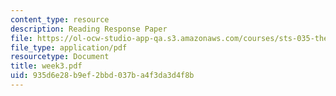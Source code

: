 ```yaml
---
content_type: resource
description: Reading Response Paper
file: https://ol-ocw-studio-app-qa.s3.amazonaws.com/courses/sts-035-the-history-of-computing-spring-2004/935d6e28b9ef2bbd037ba4f3da3d4f8b_week3.pdf
file_type: application/pdf
resourcetype: Document
title: week3.pdf
uid: 935d6e28-b9ef-2bbd-037b-a4f3da3d4f8b
---
```

